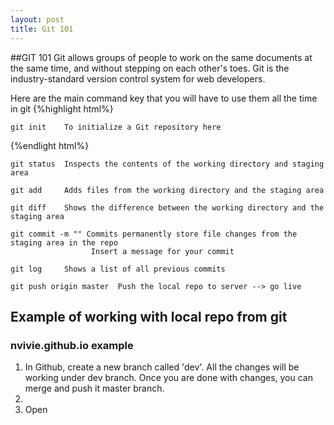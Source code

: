 ```yaml
---
layout: post
title: Git 101
---
```


##GIT 101
Git allows groups of people to work on the same documents at the same time, and without stepping on each other's toes. Git is the industry-standard version control system for web developers.

Here are the main command key that you will have to use them all the time in git
{%highlight html%}
```
git init    To initialize a Git repository here
```
{%endlight html%}
```
git status  Inspects the contents of the working directory and staging area
```

```
git add     Adds files from the working directory and the staging area 
```

```
git diff    Shows the difference between the working directory and the staging area
```

```
git commit -m "" Commits permanently store file changes from the staging area in the repo
                  Insert a message for your commit
```

```
git log     Shows a list of all previous commits
```

```
git push origin master  Push the local repo to server --> go live 
```
## Example of working with local repo from git
### nvivie.github.io example

1. In Github, create a new branch called 'dev'. All the changes will be working under dev branch. Once you are done with changes, you can merge and push it master branch.
2. 
2. Open 



